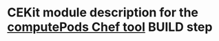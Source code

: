 # CEKit module description for the [computePods Chef tool](https://github.com/computePods/computePodChef) BUILD step
